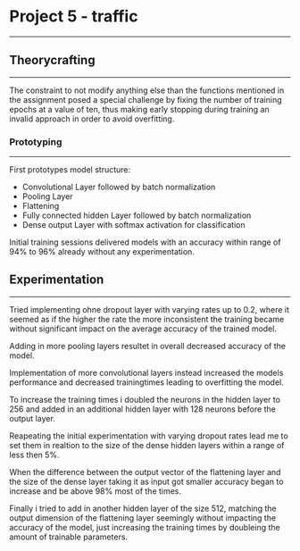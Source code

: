 # Project 5 - traffic

---

## Theorycrafting 

---

The constraint to not modify anything else than the functions mentioned in the assignment posed a special challenge by fixing the number of training epochs at a value of ten, thus making early stopping during training an invalid approach in order to avoid overfitting. 

### Prototyping

---

First prototypes model structure:
- Convolutional Layer followed by batch normalization
- Pooling Layer
- Flattening
- Fully connected hidden Layer followed by batch normalization
- Dense output Layer with softmax activation for classification

Initial training sessions delivered models with an accuracy within range of 94% to 96% already without any experimentation. 

## Experimentation

---

Tried implementing ohne dropout layer with varying rates up to 0.2, where it seemed as if the higher the rate the more inconsistent the training became without significant impact on the average accuracy of the trained model. 

Adding in more pooling layers resultet in overall decreased accuracy of the model. 

Implementation of more convolutional layers instead increased the models performance and decreased trainingtimes leading to overfitting the model.

To increase the training times i doubled the neurons in the hidden layer to 256 and added in an additional hidden layer with 128 neurons before the output layer. 

Reapeating the initial experimentation with varying dropout rates lead me to set them in realtion to the size of the dense hidden layers within a range of less then 5%. 

When the difference between the output vector of the flattening layer and the size of the dense layer taking it as input got smaller accuracy began to increase and be above 98% most of the times.

Finally i tried to add in another hidden layer of the size 512, matching the output dimension of the flattening layer seemingly without impacting the accuracy of the model, just increasing the training times by doubleing the amount of trainable parameters. 
